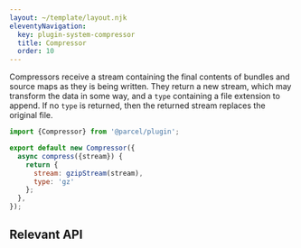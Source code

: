 ```yaml
---
layout: ~/template/layout.njk
eleventyNavigation:
  key: plugin-system-compressor
  title: Compressor
  order: 10
---
```


Compressors receive a stream containing the final contents of bundles and source maps as they is being written. They return a new stream, which may transform the data in some way, and a `type` containing a file extension to append. If no `type` is returned, then the returned stream replaces the original file.

```js
import {Compressor} from '@parcel/plugin';

export default new Compressor({
  async compress({stream}) {
    return {
      stream: gzipStream(stream),
      type: 'gz'
    };
  },
});
```

## Relevant API

<include src="compressor.html"></include>
